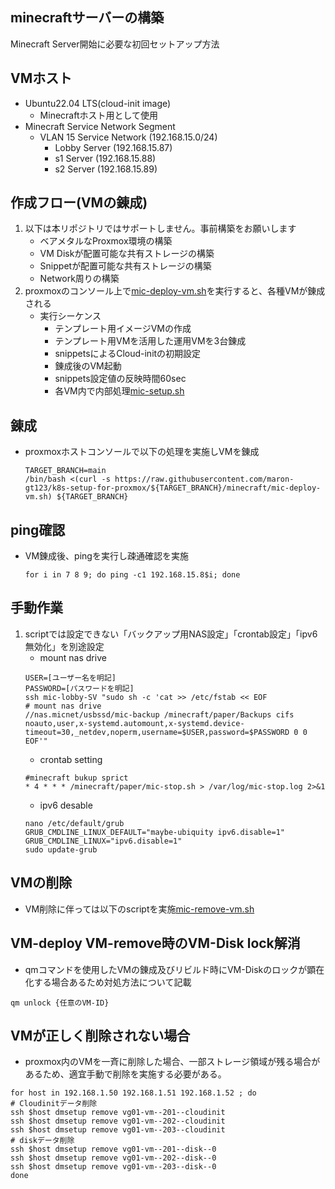 ##  minecraftサーバーの構築
Minecraft Server開始に必要な初回セットアップ方法

## VMホスト<br>
+ Ubuntu22.04 LTS(cloud-init image)<br>
  + Minecraftホスト用として使用<br>
+ Minecraft Service Network Segment<br>
  + VLAN 15 Service Network (192.168.15.0/24)<br>
    + Lobby Server (192.168.15.87)<br>
    + s1 Server (192.168.15.88)<br>
    + s2 Server (192.168.15.89)<br>

## 作成フロー(VMの錬成)<br>
1. 以下は本リポジトリではサポートしません。事前構築をお願いします<br>
    + ベアメタルなProxmox環境の構築
    + VM Diskが配置可能な共有ストレージの構築
    + Snippetが配置可能な共有ストレージの構築
    + Network周りの構築
2. proxmoxのコンソール上で[mic-deploy-vm.sh](https://github.com/maron-gt123/k8s-setup-for-proxmox/blob/main/minecraft/mic-deploy-vm.sh)を実行すると、各種VMが錬成される<br>
    + 実行シーケンス
      + テンプレート用イメージVMの作成
      + テンプレート用VMを活用した運用VMを3台錬成 
      + snippetsによるCloud-initの初期設定
      + 錬成後のVM起動
      + snippets設定値の反映時間60sec
      + 各VM内で内部処理[mic-setup.sh](https://github.com/maron-gt123/k8s-setup-for-proxmox/blob/main/minecraft/minecraft-setup.sh)
      
## 錬成
* proxmoxホストコンソールで以下の処理を実施しVMを錬成

      TARGET_BRANCH=main
      /bin/bash <(curl -s https://raw.githubusercontent.com/maron-gt123/k8s-setup-for-proxmox/${TARGET_BRANCH}/minecraft/mic-deploy-vm.sh) ${TARGET_BRANCH}

##  ping確認
+ VM錬成後、pingを実行し疎通確認を実施

      for i in 7 8 9; do ping -c1 192.168.15.8$i; done 
                  
##  手動作業<br>
1. scriptでは設定できない「バックアップ用NAS設定」「crontab設定」「ipv6無効化」を別途設定
    + mount nas drive
     ```
     USER=[ユーザー名を明記]
     PASSWORD=[パスワードを明記]
     ssh mic-lobby-SV "sudo sh -c 'cat >> /etc/fstab << EOF
     # mount nas drive
     //nas.micnet/usbssd/mic-backup /minecraft/paper/Backups cifs noauto,user,x-systemd.automount,x-systemd.device-timeout=30,_netdev,noperm,username=$USER,password=$PASSWORD 0 0
     EOF'"
     ```  
    + crontab setting
     ```
     #minecraft bukup sprict
     * 4 * * * /minecraft/paper/mic-stop.sh > /var/log/mic-stop.log 2>&1
     ```
    + ipv6 desable
     ```
    nano /etc/default/grub
    GRUB_CMDLINE_LINUX_DEFAULT="maybe-ubiquity ipv6.disable=1"
    GRUB_CMDLINE_LINUX="ipv6.disable=1"
    sudo update-grub
     ```
## VMの削除
+ VM削除に伴っては以下のscriptを実施[mic-remove-vm.sh](https://github.com/maron-gt123/proxmox-in-create/blob/main/minecraft/mic-remove-vm.sh)

## VM-deploy VM-remove時のVM-Disk lock解消
  + qmコマンドを使用したVMの錬成及びリビルド時にVM-Diskのロックが顕在化する場合あるため対処方法について記載<br>
  ```
  qm unlock {任意のVM-ID}
  ```

## VMが正しく削除されない場合
  + proxmox内のVMを一斉に削除した場合、一部ストレージ領域が残る場合があるため、適宜手動で削除を実施する必要がある。
  ```
  for host in 192.168.1.50 192.168.1.51 192.168.1.52 ; do
  # Cloudinitデータ削除
  ssh $host dmsetup remove vg01-vm--201--cloudinit
  ssh $host dmsetup remove vg01-vm--202--cloudinit
  ssh $host dmsetup remove vg01-vm--203--cloudinit
  # diskデータ削除
  ssh $host dmsetup remove vg01-vm--201--disk--0
  ssh $host dmsetup remove vg01-vm--202--disk--0
  ssh $host dmsetup remove vg01-vm--203--disk--0
  done
  ```
